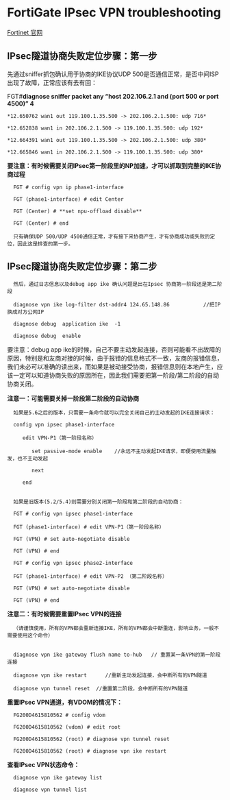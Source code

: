 # FortiGate IPsec VPN troubleshooting

<a href="https://www.fortinet.com/" target="_blank">Fortinet 官网</a>

## IPsec隧道协商失败定位步骤：第一步

先通过sniffer抓包确认用于协商的IKE协议UDP 500是否通信正常，是否中间ISP出现了故障，正常应该有去有回： 


FGT#**diagnose sniffer packet any “host 202.106.2.1 and (port 500 or port 4500)” 4**

    *12.650762 wan1 out 119.100.1.35.500 -> 202.106.2.1.500: udp 716*  

    *12.652838 wan1 in 202.106.2.1.500 -> 119.100.1.35.500: udp 192*  

    *12.664391 wan1 out 119.100.1.35.500 -> 202.106.2.1.500: udp 380*  

    *12.665846 wan1 in 202.106.2.1.500 -> 119.100.1.35.500: udp 380*  



**要注意：有时候需要关闭IPsec第一阶段里的NP加速，才可以抓取到完整的IKE协商过程**

      FGT # config vpn ip phase1-interface 

      FGT (phase1-interface) # edit Center 
   
      FGT (Center) # **set npu-offload disable**

      FGT (Center) # end 

      只有确保UDP 500/UDP 4500通信正常，才有接下来协商产生，才有协商成功或失败的定位，因此这是排查的第一步。 


## IPsec隧道协商失败定位步骤：第二步 

      然后，通过日志信息以及debug app ike 确认问题是出在Ipsec 协商第一阶段还是第二阶段 

      diagnose vpn ike log-filter dst-addr4 124.65.148.86           //把IP换成对方公网IP

      diagnose debug  application ike  -1 

      diagnose debug  enable 

要注意：debug app ike的时候，自己不要主动发起连接，否则可能看不出故障的原因，特别是和友商对接的时候，由于报错的信息格式不一致，友商的报错信息，我们未必可以准确的读出来，而如果是被动接受协商，报错信息则在本地产生，应该一定可以知道协商失败的原因所在，因此我们需要把第一阶段/第二阶段的自动协商关闭。 


**注意一：可能需要关掉一阶段第二阶段的自动协商** 

      如果是5.6之后的版本，只需要一条命令就可以完全关闭自己的主动发起的IKE连接请求： 

      config vpn ipsec phase1-interface 

         edit VPN-P1（第一阶段名称） 
    
            set passive-mode enable    //永远不主动发起IKE请求，即便使用流量触发，也不主动发起 
        
            next 
        
         end 


      如果是旧版本(5.2/5.4)则需要分别关闭第一阶段和第二阶段的自动协商： 

      FGT # config vpn ipsec phase1-interface 

      FGT (phase1-interface) # edit VPN-P1（第一阶段名称） 

      FGT (VPN) # set auto-negotiate disable 

      FGT (VPN) # end 

      FGT # config vpn ipsec phase2-interface 

      FGT (phase1-interface) # edit VPN-P2 （第二阶段名称） 

      FGT (VPN) # set auto-negotiate disable 

      FGT (VPN) # end 


**注意二：有时候需要重置IPsec VPN的连接** 

      （请谨慎使用，所有的VPN都会重新连接IKE，所有的VPN都会中断重连，影响业务，一般不需要使用这个命令） 


      diagnose vpn ike gateway flush name to-hub   // 重置某一条VPN的第一阶段连接 

      diagnose vpn ike restart      //重新主动发起连接，会中断所有的VPN隧道 

      diagnose vpn tunnel reset  //重置第二阶段，会中断所有的VPN隧道 


**重置IPsec VPN通道，有VDOM的情况下：**

      FG200D4615810562 # config vdom 

      FG200D4615810562 (vdom) # edit root 

      FG200D4615810562 (root) # diagnose vpn tunnel reset 

      FG200D4615810562 (root) # diagnose vpn ike restart 


**查看IPsec VPN状态命令：** 

      diagnose vpn ike gateway list 

      diagnose vpn tunnel list 


